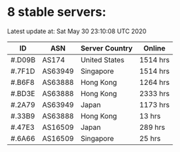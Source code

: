 # 8 stable servers:

Latest update at: Sat May 30 23:10:08 UTC 2020

| ID | ASN | Server Country | Online |
| -- | --- | -------------- | ------ |
| #.D09B | AS174 | United States | 1514 hrs |
| #.7F1D | AS63949 | Singapore | 1514 hrs |
| #.B6F8 | AS63888 | Hong Kong | 1264 hrs |
| #.BD3E | AS63888 | Hong Kong | 2333 hrs |
| #.2A79 | AS63949 | Japan | 1173 hrs |
| #.33B9 | AS63888 | Hong Kong | 13 hrs |
| #.47E3 | AS16509 | Japan | 289 hrs |
| #.6A66 | AS16509 | Singapore | 25 hrs |

